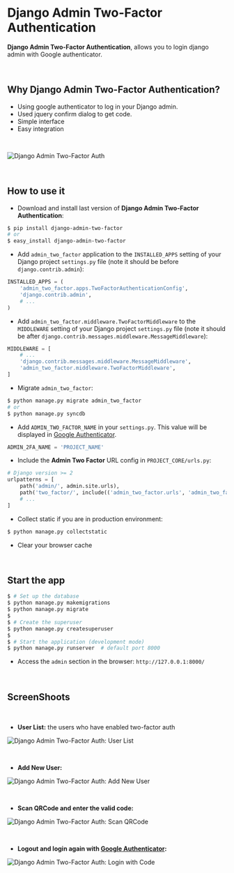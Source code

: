# Django Admin Two-Factor Authentication

**Django Admin Two-Factor Authentication**, allows you to login django admin with Google authenticator.

<br>

## Why Django Admin Two-Factor Authentication?

- Using google authenticator to log in your Django admin.
- Used jquery confirm dialog to get code.
- Simple interface
- Easy integration

<br />

![Django Admin Two-Factor Auth](https://raw.githubusercontent.com/imankarimi/django-admin-two-factor-auth/main/screenshoots/django_admin_two_factor_auth_5.png)

<br />

## How to use it

* Download and install last version of **Django Admin Two-Factor Authentication**:

```bash
$ pip install django-admin-two-factor
# or
$ easy_install django-admin-two-factor
```

* Add `admin_two_factor` application to the `INSTALLED_APPS` setting of your Django project `settings.py` file (note it should be before `django.contrib.admin`):

```python
INSTALLED_APPS = (
    'admin_two_factor.apps.TwoFactorAuthenticationConfig',
    'django.contrib.admin',
    # ...
)
```

* Add `admin_two_factor.middleware.TwoFactorMiddleware` to the `MIDDLEWARE` setting of your Django project `settings.py` file (note it should be after `django.contrib.messages.middleware.MessageMiddleware`):

```python
MIDDLEWARE = [
    # ...
    'django.contrib.messages.middleware.MessageMiddleware',
    'admin_two_factor.middleware.TwoFactorMiddleware',
]
```

* Migrate `admin_two_factor`:

```bash
$ python manage.py migrate admin_two_factor
# or
$ python manage.py syncdb
```

* Add `‍‍‍‍ADMIN_TWO_FACTOR_NAME` in your `settings.py`. This value will be displayed in [Google Authenticator](https://support.google.com/accounts/answer/1066447?hl=en).

```python
ADMIN_2FA_NAME = 'PROJECT_NAME'
```

* Include the **Admin Two Factor** URL config in `PROJECT_CORE/urls.py`:

```python
# Django version >= 2
urlpatterns = [
    path('admin/', admin.site.urls),
    path('two_factor/', include(('admin_two_factor.urls', 'admin_two_factor'), namespace='two_factor')),
    # ...
]
```

* Collect static if you are in production environment:

```bash
$ python manage.py collectstatic
```

* Clear your browser cache

<br />

## Start the app

```bash
$ # Set up the database
$ python manage.py makemigrations
$ python manage.py migrate
$
$ # Create the superuser
$ python manage.py createsuperuser
$
$ # Start the application (development mode)
$ python manage.py runserver  # default port 8000
```

* Access the `admin` section in the browser: `http://127.0.0.1:8000/`

<br />

## ScreenShoots

<br />

* **User List:** the users who have enabled two-factor auth

![Django Admin Two-Factor Auth: User List](https://raw.githubusercontent.com/imankarimi/django-admin-two-factor-auth/main/screenshoots/django_admin_two_factor_auth_4.png)

<br />
  
* **Add New User:**

![Django Admin Two-Factor Auth: Add New User](https://raw.githubusercontent.com/imankarimi/django-admin-two-factor-auth/main/screenshoots/django_admin_two_factor_auth_2.png)

<br />

* **Scan QRCode and enter the valid code:**

![Django Admin Two-Factor Auth: Scan QRCode](https://raw.githubusercontent.com/imankarimi/django-admin-two-factor-auth/main/screenshoots/django_admin_two_factor_auth_3.png)

<br />

* **Logout and login again with [Google Authenticator](https://support.google.com/accounts/answer/1066447?hl=en):**

![Django Admin Two-Factor Auth: Login with Code](https://raw.githubusercontent.com/imankarimi/django-admin-two-factor-auth/main/screenshoots/django_admin_two_factor_auth_5.png)

